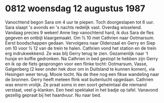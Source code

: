 # 0812 woensdag 12 augustus 1987
Vanochtend begon Sara om 4 uur te piepen. Toch doorgeslapen tot 6 uur. Sara slaapt 's avonds en 's nachts redelijk vast. Overdag wisselend. Vandaag precies 9 weken!
Anne liep vanochtend hard, ik dus Sara de fles gegeven en ontbijt klaargemaakt. Om ½ 10 met Cathrien naar Ootmarsum. Eerst boodschappen gedaan. Vervolgens naar Oldenzaal en Gerry en Siep om 10 voor ½ 12 van de trein te halen. Cathrien vond het station en de trein erg indrukwekkend. Ze was blij Gerry terug te zien. Gezamenlijk naar 't huisje en koffie gedronken. Na Cathrien in bed gestopt te hebben zijn Gerry en ik op de fiets gesprongen voor een flinke tocht: Ootmarsum, Vasse, Galgenberg (2 keer onder hek door om in Duitsland te kunnen komen), via Hesingen weer terug. Mooie tocht. Na de thee nog een fikse wandeling naar de bronnen. Gerry heeft meteen flink wat buitenlucht opgedaan. Cathrien was enorm vrolijk. Ze praat soms in een soort geheimtaal die niemand verstaat, veel g-klanken. Een heel spektakel in het badje op tafel. Vanavond gezellig gepraat bij het haardvuur. Nu naar bed.  